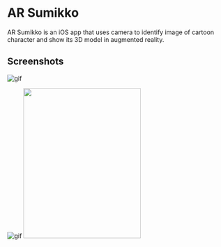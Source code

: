 #  AR Sumikko
AR Sumikko is an iOS app that uses camera to identify image of cartoon character and show its 3D model in augmented reality.

## Screenshots

![gif](https://i.gyazo.com/1fde86d8c88172455022b447b6c2223d.gif)

![gif](https://i.gyazo.com/1fde86d8c88172455022b447b6c2223d.gif)
<img src="https://i.gyazo.com/b489503b2bc04c026e8b7be654117beb.png" width="268.5" height="344.5">




